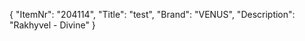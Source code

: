 {
  "ItemNr": "204114",
  "Title": "test",
  "Brand": "VENUS",
  "Description": "Rakhyvel - Divine"
}